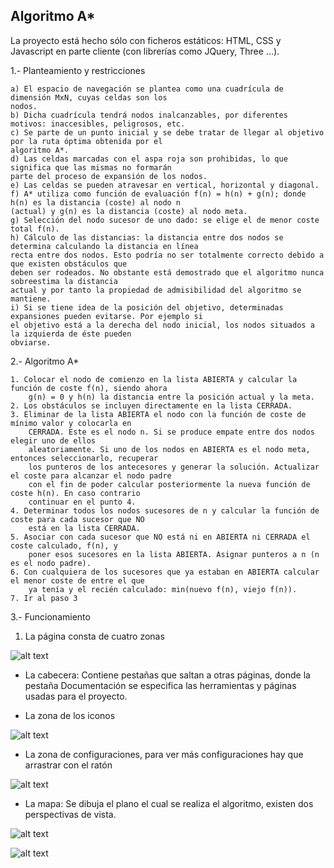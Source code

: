## Algoritmo A*

La proyecto está hecho sólo con ficheros estáticos: HTML, CSS y Javascript en parte cliente (con librerías como JQuery, Three ...).

1.- Planteamiento y restricciones

```
a) El espacio de navegación se plantea como una cuadrícula de dimensión MxN, cuyas celdas son los
nodos.
b) Dicha cuadrícula tendrá nodos inalcanzables, por diferentes motivos: inaccesibles, peligrosos, etc.
c) Se parte de un punto inicial y se debe tratar de llegar al objetivo por la ruta óptima obtenida por el
algoritmo A*.
d) Las celdas marcadas con el aspa roja son prohibidas, lo que significa que las mismas no formarán
parte del proceso de expansión de los nodos.
e) Las celdas se pueden atravesar en vertical, horizontal y diagonal.
f) A* utiliza como función de evaluación f(n) = h(n) + g(n); donde h(n) es la distancia (coste) al nodo n
(actual) y g(n) es la distancia (coste) al nodo meta.
g) Selección del nodo sucesor de uno dado: se elige el de menor coste total f(n).
h) Cálculo de las distancias: la distancia entre dos nodos se determina calculando la distancia en línea
recta entre dos nodos. Esto podría no ser totalmente correcto debido a que existen obstáculos que
deben ser rodeados. No obstante está demostrado que el algoritmo nunca sobreestima la distancia
actual y por tanto la propiedad de admisibilidad del algoritmo se mantiene.
i) Si se tiene idea de la posición del objetivo, determinadas expansiones pueden evitarse. Por ejemplo si
el objetivo está a la derecha del nodo inicial, los nodos situados a la izquierda de éste pueden
obviarse.
```

2.- Algoritmo A*

```
1. Colocar el nodo de comienzo en la lista ABIERTA y calcular la función de coste f(n), siendo ahora
    g(n) = 0 y h(n) la distancia entre la posición actual y la meta.
2. Los obstáculos se incluyen directamente en la lista CERRADA.
3. Eliminar de la lista ABIERTA el nodo con la función de coste de mínimo valor y colocarla en
    CERRADA. Este es el nodo n. Si se produce empate entre dos nodos elegir uno de ellos
    aleatoriamente. Si uno de los nodos en ABIERTA es el nodo meta, entonces seleccionarlo, recuperar
    los punteros de los antecesores y generar la solución. Actualizar el coste para alcanzar el nodo padre
    con el fin de poder calcular posteriormente la nueva función de coste h(n). En caso contrario
    continuar en el punto 4.
4. Determinar todos los nodos sucesores de n y calcular la función de coste para cada sucesor que NO
    está en la lista CERRADA.
5. Asociar con cada sucesor que NO está ni en ABIERTA ni CERRADA el coste calculado, f(n), y
    poner esos sucesores en la lista ABIERTA. Asignar punteros a n (n es el nodo padre).
6. Con cualquiera de los sucesores que ya estaban en ABIERTA calcular el menor coste de entre el que
    ya tenía y el recién calculado: min(nuevo f(n), viejo f(n)).
7. Ir al paso 3
```

3.- Funcionamiento

1. La página consta de cuatro zonas

![alt text](https://zrekoj.github.io/A-search-algorithm/resources/readme/initpage.PNG)

- La cabecera: Contiene pestañas que saltan a otras páginas, donde la pestaña Documentación se especifica las herramientas y páginas usadas para el proyecto.

- La zona de los iconos

![alt text](https://zrekoj.github.io/A-search-algorithm/resources/readme/iconbar.PNG)

- La zona de configuraciones, para ver más configuraciones hay que arrastrar con el ratón

![alt text](https://zrekoj.github.io/A-search-algorithm/resources/readme/toolbar.PNG)

- La mapa: Se dibuja el plano el cual se realiza el algoritmo, existen dos perspectivas de vista.

![alt text](https://zrekoj.github.io/A-search-algorithm/resources/readme/samplemap.PNG)

![alt text](https://zrekoj.github.io/A-search-algorithm/resources/readme/execution.PNG)




